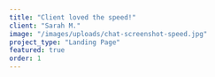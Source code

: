 ```yaml
---
title: "Client loved the speed!"
client: "Sarah M."
image: "/images/uploads/chat-screenshot-speed.jpg"
project_type: "Landing Page"
featured: true
order: 1
---
```

